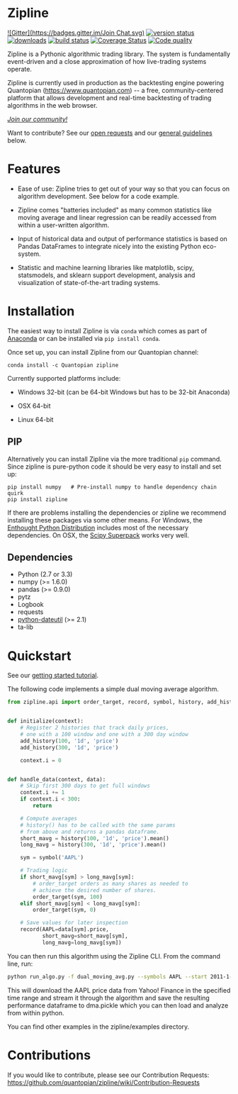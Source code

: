 Zipline
=======
[![Gitter](https://badges.gitter.im/Join Chat.svg)](https://gitter.im/quantopian/zipline?utm_source=badge&utm_medium=badge&utm_campaign=pr-badge&utm_content=badge)
[![version status](https://pypip.in/v/zipline/badge.png)](https://pypi.python.org/pypi/zipline)
[![downloads](https://pypip.in/d/zipline/badge.png)](https://pypi.python.org/pypi/zipline)
[![build status](https://travis-ci.org/quantopian/zipline.png?branch=master)](https://travis-ci.org/quantopian/zipline)
[![Coverage Status](https://coveralls.io/repos/quantopian/zipline/badge.png)](https://coveralls.io/r/quantopian/zipline)
[![Code quality](https://scrutinizer-ci.com/g/quantopian/zipline/badges/quality-score.png?b=master)](https://scrutinizer-ci.com/g/quantopian/zipline/)

Zipline is a Pythonic algorithmic trading library.  The system is
fundamentally event-driven and a close approximation of how
live-trading systems operate.

Zipline is currently used in production as the backtesting engine
powering Quantopian (https://www.quantopian.com) -- a free,
community-centered platform that allows development and real-time
backtesting of trading algorithms in the web browser.

[*Join our community!*](https://groups.google.com/forum/#!forum/zipline)

Want to contribute? See our [open requests](https://github.com/quantopian/zipline/wiki/Contribution-Requests)
and our [general guidelines](https://github.com/quantopian/zipline#contributions) below.

Features
========

* Ease of use: Zipline tries to get out of your way so that you can
focus on algorithm development. See below for a code example.

* Zipline comes "batteries included" as many common statistics like
moving average and linear regression can be readily accessed from
within a user-written algorithm.

* Input of historical data and output of performance statistics is
based on Pandas DataFrames to integrate nicely into the existing
Python eco-system.

* Statistic and machine learning libraries like matplotlib, scipy,
statsmodels, and sklearn support development, analysis and
visualization of state-of-the-art trading systems.

Installation
============

The easiest way to install Zipline is via `conda` which comes as part of [Anaconda](http://continuum.io/downloads) or can be installed via `pip install conda`.

Once set up, you can install Zipline from our Quantopian channel:

```
conda install -c Quantopian zipline
```

Currently supported platforms include:

* Windows 32-bit (can be 64-bit Windows but has to be 32-bit Anaconda)

* OSX 64-bit

* Linux 64-bit

PIP
---

Alternatively you can install Zipline via the more traditional `pip`
command. Since zipline is pure-python code it should be very easy to
install and set up:

```
pip install numpy   # Pre-install numpy to handle dependency chain quirk
pip install zipline
```

If there are problems installing the dependencies or zipline we
recommend installing these packages via some other means. For Windows,
the [Enthought Python Distribution](http://www.enthought.com/products/epd.php)
includes most of the necessary dependencies. On OSX, the
[Scipy Superpack](http://fonnesbeck.github.com/ScipySuperpack/)
works very well.

Dependencies
------------

* Python (2.7 or 3.3)
* numpy (>= 1.6.0)
* pandas (>= 0.9.0)
* pytz
* Logbook
* requests
* [python-dateutil](https://pypi.python.org/pypi/python-dateutil) (>= 2.1)
* ta-lib


Quickstart
==========

See our [getting started tutorial](tutorial.md).

The following code implements a simple dual moving average algorithm.

```python
from zipline.api import order_target, record, symbol, history, add_history


def initialize(context):
    # Register 2 histories that track daily prices,
    # one with a 100 window and one with a 300 day window
    add_history(100, '1d', 'price')
    add_history(300, '1d', 'price')

    context.i = 0


def handle_data(context, data):
    # Skip first 300 days to get full windows
    context.i += 1
    if context.i < 300:
        return

    # Compute averages
    # history() has to be called with the same params
    # from above and returns a pandas dataframe.
    short_mavg = history(100, '1d', 'price').mean()
    long_mavg = history(300, '1d', 'price').mean()

    sym = symbol('AAPL')

    # Trading logic
    if short_mavg[sym] > long_mavg[sym]:
        # order_target orders as many shares as needed to
        # achieve the desired number of shares.
        order_target(sym, 100)
    elif short_mavg[sym] < long_mavg[sym]:
        order_target(sym, 0)

    # Save values for later inspection
    record(AAPL=data[sym].price,
           short_mavg=short_mavg[sym],
           long_mavg=long_mavg[sym])
```

You can then run this algorithm using the Zipline CLI. From the
command line, run:

```bash
python run_algo.py -f dual_moving_avg.py --symbols AAPL --start 2011-1-1 --end 2012-1-1 -o dma.pickle
```

This will download the AAPL price data from Yahoo! Finance in the
specified time range and stream it through the algorithm and save the
resulting performance dataframe to dma.pickle which you can then load
and analyze from within python.

You can find other examples in the zipline/examples directory.

Contributions
============

If you would like to contribute, please see our Contribution Requests: https://github.com/quantopian/zipline/wiki/Contribution-Requests
